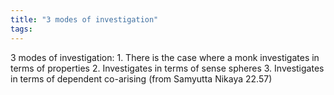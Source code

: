 ```yaml
---
title: "3 modes of investigation"
tags: 
---
```



3 modes of investigation: 1. There is the case where a monk investigates in terms of properties 2. Investigates in terms of sense spheres 3. Investigates in terms of dependent co-arising (from Samyutta Nikaya 22.57)
